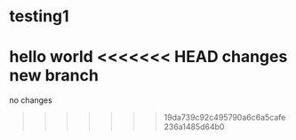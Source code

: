 # testing1

hello world
<<<<<<< HEAD
changes
new branch
=======
no changes
>>>>>>> 19da739c92c495790a6c6a5cafe236a1485d64b0
